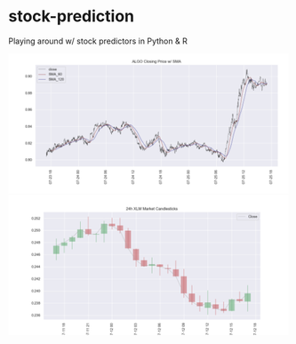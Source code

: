 # stock-prediction
Playing around w/ stock predictors in Python &amp; R

![Example Image](davidplayground/test.png)
![Example2 Image](davidplayground/test2.png)
